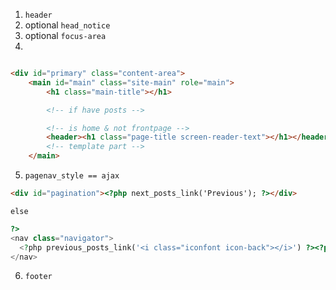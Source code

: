 1. `header`
2. optional `head_notice`
3. optional `focus-area`
4.
```html

<div id="primary" class="content-area">
    <main id="main" class="site-main" role="main">
        <h1 class="main-title"></h1>

        <!-- if have posts -->

        <!-- is home & not frontpage -->
        <header><h1 class="page-title screen-reader-text"></h1></header>
        <!-- template part -->
    </main>
```
5. `pagenav_style == ajax`
```html
<div id="pagination"><?php next_posts_link('Previous'); ?></div>
```
`else`
```php
?>
<nav class="navigator">
  <?php previous_posts_link('<i class="iconfont icon-back"></i>') ?><?php next_posts_link('<i class="iconfont icon-right"></i>') ?>
</nav>
```
6. `footer`